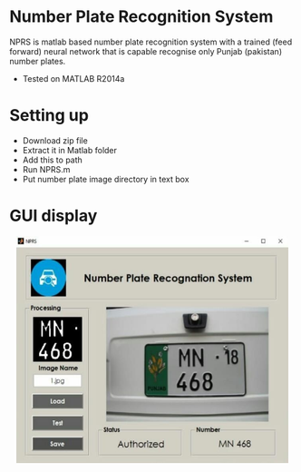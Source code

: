 # Number Plate Recognition System
NPRS is matlab based number plate recognition system with a trained (feed forward) neural network that is capable recognise only Punjab (pakistan) number plates.
- Tested on MATLAB R2014a

# Setting up
- Download zip file <br/>
- Extract it in Matlab folder<br/>
- Add this to path<br/>
- Run NPRS.m<br/>
- Put number plate image directory in text box<br/>
# GUI display
<p align="center">
  <img width="480" height="400" src="results.jpg">
</p>

